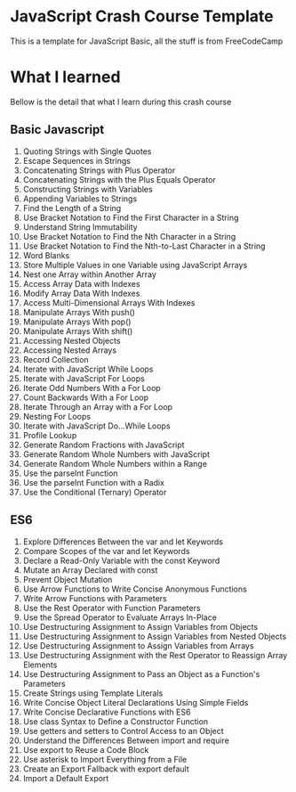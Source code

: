# JavaScript Crash Course Template
This is a template for JavaScript Basic, all the stuff is from FreeCodeCamp

# What I learned
Bellow is the detail that what I learn during this crash course

## Basic Javascript
1. Quoting Strings with Single Quotes
2. Escape Sequences in Strings
3. Concatenating Strings with Plus Operator
4. Concatenating Strings with the Plus Equals Operator
5. Constructing Strings with Variables
6. Appending Variables to Strings
7. Find the Length of a String
8. Use Bracket Notation to Find the First Character in a String
9. Understand String Immutability
10. Use Bracket Notation to Find the Nth Character in a String
11. Use Bracket Notation to Find the Nth-to-Last Character in a String
12. Word Blanks
13. Store Multiple Values in one Variable using JavaScript Arrays
14. Nest one Array within Another Array
15. Access Array Data with Indexes
16. Modify Array Data With Indexes
17. Access Multi-Dimensional Arrays With Indexes
18. Manipulate Arrays With push()
19. Manipulate Arrays With pop()
20. Manipulate Arrays With shift()
21. Accessing Nested Objects
22. Accessing Nested Arrays
23. Record Collection
24. Iterate with JavaScript While Loops
25. Iterate with JavaScript For Loops
26. Iterate Odd Numbers With a For Loop
27. Count Backwards With a For Loop
28. Iterate Through an Array with a For Loop
29. Nesting For Loops
30. Iterate with JavaScript Do...While Loops
31. Profile Lookup
32. Generate Random Fractions with JavaScript
33. Generate Random Whole Numbers with JavaScript
34. Generate Random Whole Numbers within a Range
35. Use the parseInt Function
36. Use the parseInt Function with a Radix
37. Use the Conditional (Ternary) Operator

## ES6
1. Explore Differences Between the var and let Keywords
2. Compare Scopes of the var and let Keywords
3. Declare a Read-Only Variable with the const Keyword
4. Mutate an Array Declared with const
5. Prevent Object Mutation
6. Use Arrow Functions to Write Concise Anonymous Functions
7. Write Arrow Functions with Parameters
8. Use the Rest Operator with Function Parameters
9. Use the Spread Operator to Evaluate Arrays In-Place
10. Use Destructuring Assignment to Assign Variables from Objects
11. Use Destructuring Assignment to Assign Variables from Nested Objects
12. Use Destructuring Assignment to Assign Variables from Arrays
13. Use Destructuring Assignment with the Rest Operator to Reassign Array Elements
14. Use Destructuring Assignment to Pass an Object as a Function's Parameters
15. Create Strings using Template Literals
16. Write Concise Object Literal Declarations Using Simple Fields
17. Write Concise Declarative Functions with ES6
18. Use class Syntax to Define a Constructor Function
19. Use getters and setters to Control Access to an Object
20. Understand the Differences Between import and require
21. Use export to Reuse a Code Block
22. Use asterisk to Import Everything from a File
23. Create an Export Fallback with export default
24. Import a Default Export
